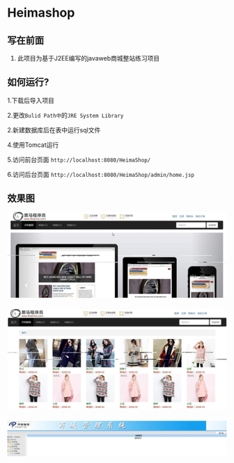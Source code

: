# Heimashop
## 写在前面

1. 此项目为基于J2EE编写的javaweb商城整站练习项目

## 如何运行?

1.下载后导入项目

2.更改`Bulid Path中`的`JRE System Library`

2.新建数据库后在表中运行sql文件

4.使用Tomcat运行

5.访问前台页面
`http://localhost:8080/HeimaShop/`

6.访问后台页面
`http://localhost:8080/HeimaShop/admin/home.jsp`

## 效果图

![img](https://github.com/zxujf/Heimashop/blob/master/前台展示1.jpg)

### ![img](https://github.com/zxujf/Heimashop/blob/master/前台展示2.jpg)

### ![img](https://github.com/zxujf/Heimashop/blob/master/后台展示.jpg)
